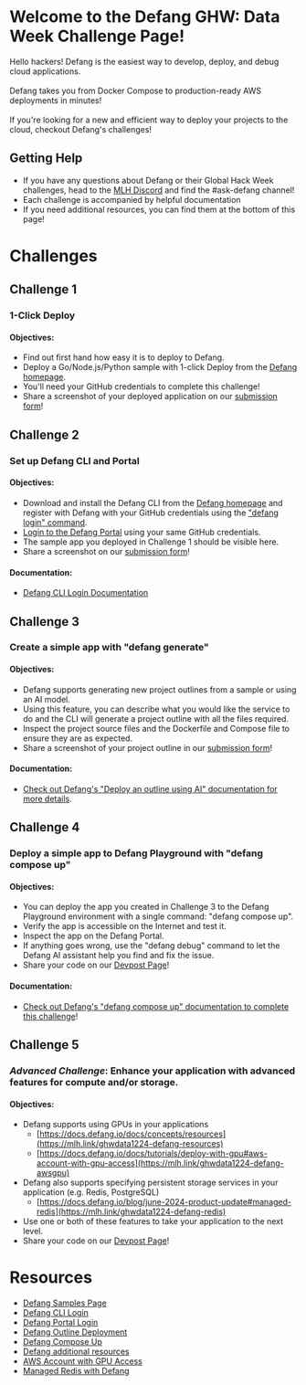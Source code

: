 # Welcome to the Defang GHW: Data Week Challenge Page!

Hello hackers! Defang is the easiest way to develop, deploy, and debug cloud applications. <br><br>
Defang takes you from Docker Compose to production-ready AWS deployments in minutes! <br><br> 
If you're looking for a new and efficient way to deploy your projects to the cloud, checkout Defang's challenges!

## Getting Help 

* If you have any questions about Defang or their Global Hack Week challenges, head to the [MLH Discord](https://discord.mlh.io/) and find the #ask-defang channel!
* Each challenge is accompanied by helpful documentation
* If you need additional resources, you can find them at the bottom of this page! 


# Challenges

## Challenge 1
### 1-Click Deploy 

#### Objectives: 
* Find out first hand how easy it is to deploy to Defang.
* Deploy a Go/Node.js/Python sample with 1-click Deploy from the [Defang homepage](https://mlh.link/ghwdata1224-defang-samples).
* You'll need your GitHub credentials to complete this challenge!
* Share a screenshot of your deployed application on our [submission form](https://mlh.link/ghwform)! 

## Challenge 2 
### Set up Defang CLI and Portal

#### Objectives: 
* Download and install the Defang CLI from the [Defang homepage](https://mlh.link/ghwdata1224-samples) and register with Defang with your GitHub credentials using the ["defang login" command](https://mlh.link/ghwdata1224-defang-login). 
* [Login to the Defang Portal](https://mlh.link/ghwdata1224-defang-portal) using your same GitHub credentials.
* The sample app you deployed in Challenge 1 should be visible here.
* Share a screenshot on our [submission form](https://mlh.link/ghwform)! 

#### Documentation: 
* [Defang CLI Login Documentation](https://mlh.link/ghwdata1224-defang-login)

## Challenge 3 
### Create a simple app with "defang generate"
#### Objectives: 
* Defang supports generating new project outlines from a sample or using an AI model.
* Using this feature, you can describe what you would like the service to do and the CLI will generate a project outline with all the files required.
* Inspect the project source files and the Dockerfile and Compose file to ensure they are as expected.
* Share a screenshot of your project outline in our [submission form](https://mlh.link/ghwform)! 


#### Documentation:
* [Check out Defang's "Deploy an outline using AI" documentation for more details](https://mlh.link/ghwdata1224-defang-outline).

## Challenge 4 
### Deploy a simple app to Defang Playground with "defang compose up"
#### Objectives: 
* You can deploy the app you created in Challenge 3 to the Defang Playground environment with a single command: "defang compose up".
* Verify the app is accessible on the Internet and test it.
* Inspect the app on the Defang Portal.
* If anything goes wrong, use the "defang debug" command to let the Defang AI assistant help you find and fix the issue.
* Share your code on our [Devpost Page](https://mlh.link/ghwdevpost)! 

#### Documentation:
* [Check out Defang's "defang compose up" documentation to complete this challenge](https://mlh.link/ghwdata1224-defang-composeup)!

## Challenge 5
### <em>Advanced Challenge</em>: Enhance your application with advanced features for compute and/or storage. 
#### Objectives: 
* Defang supports using GPUs in your applications
  * [https://docs.defang.io/docs/concepts/resources](https://mlh.link/ghwdata1224-defang-resources) 
  * [https://docs.defang.io/docs/tutorials/deploy-with-gpu#aws-account-with-gpu-access](https://mlh.link/ghwdata1224-defang-awsgpu)
* Defang also supports specifying persistent storage services in your application (e.g. Redis, PostgreSQL)
  * [https://docs.defang.io/blog/june-2024-product-update#managed-redis](https://mlh.link/ghwdata1224-defang-redis)
* Use one or both of these features to take your application to the next level.
* Share your code on our [Devpost Page](https://mlh.link/ghwdevpost)! 

# Resources
* [Defang Samples Page](https://mlh.link/ghwdata1224-defang-samples)
* [Defang CLI Login](https://mlh.link/ghwdata1224-defang-login)
* [Defang Portal Login](https://mlh.link/ghwdata1224-defang-portal)
* [Defang Outline Deployment](https://mlh.link/ghwdata1224-defang-outline)
* [Defang Compose Up](https://mlh.link/ghwdata1224-defang-composeup)
* [Defang additional resources](https://mlh.link/ghwdata1224-defang-resources)
* [AWS Account with GPU Access](https://mlh.link/ghwdata1224-defang-awsgpu )
* [Managed Redis with Defang](https://mlh.link/ghwdata1224-defang-redis)
